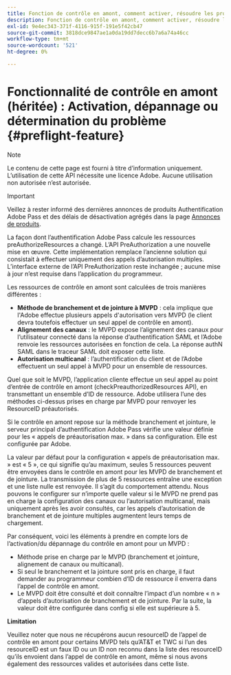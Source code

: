 ```yaml
---
title: Fonction de contrôle en amont, comment activer, résoudre les problèmes ou déterminer le problème
description: Fonction de contrôle en amont, comment activer, résoudre les problèmes ou déterminer le problème
exl-id: 9e4ec343-371f-4116-915f-191e5f42cb47
source-git-commit: 3818dce9847ae1a0da19dd7decc6b7a6a74a46cc
workflow-type: tm+mt
source-wordcount: '521'
ht-degree: 0%

---
```


# Fonctionnalité de contrôle en amont (héritée) : Activation, dépannage ou détermination du problème {#preflight-feature}

>[!NOTE]
>
>Le contenu de cette page est fourni à titre d’information uniquement. L’utilisation de cette API nécessite une licence Adobe. Aucune utilisation non autorisée n’est autorisée.

>[!IMPORTANT]
>
> Veillez à rester informé des dernières annonces de produits Authentification Adobe Pass et des délais de désactivation agrégés dans la page [Annonces de produits](/help/authentication/product-announcements.md).

La façon dont l’authentification Adobe Pass calcule les ressources preAuthorizeResources a changé. L’API PreAuthorization a une nouvelle mise en œuvre. Cette implémentation remplace l’ancienne solution qui consistait à effectuer uniquement des appels d’autorisation multiples.
L’interface externe de l’API PreAuthorization reste inchangée ; aucune mise à jour n’est requise dans l’application du programmeur.

Les ressources de contrôle en amont sont calculées de trois manières différentes :

* **Méthode de branchement et de jointure à MVPD** : cela implique que l&#39;Adobe effectue plusieurs appels d&#39;autorisation vers MVPD (le client devra toutefois effectuer un seul appel de contrôle en amont).
* **Alignement des canaux** : le MVPD expose l’alignement des canaux pour l’utilisateur connecté dans la réponse d’authentification SAML et l’Adobe renvoie les ressources autorisées en fonction de cela. La réponse authN SAML dans le traceur SAML doit exposer cette liste.
* **Autorisation multicanal** : l’authentification du client et de l’Adobe effectuent un seul appel à MVPD pour un ensemble de ressources.

Quel que soit le MVPD, l’application cliente effectue un seul appel au point d’entrée de contrôle en amont (checkPreauthorizedResources API), en transmettant un ensemble d’ID de ressource. Adobe utilisera l’une des méthodes ci-dessus prises en charge par MVPD pour renvoyer les ResourceID préautorisés.

Si le contrôle en amont repose sur la méthode branchement et jointure, le serveur principal d’authentification Adobe Pass vérifie une valeur définie pour les « appels de préautorisation max. » dans sa configuration. Elle est configurée par Adobe.

La valeur par défaut pour la configuration « appels de préautorisation max. » est « 5 », ce qui signifie qu’au maximum, seules 5 ressources peuvent être envoyées dans le contrôle en amont pour les MVPD de branchement et de jointure. La transmission de plus de 5 ressources entraîne une exception et une liste nulle est renvoyée. Il s’agit du comportement attendu. Nous pouvons le configurer sur n’importe quelle valeur si le MVPD ne prend pas en charge la configuration des canaux ou l’autorisation multicanal, mais uniquement après les avoir consultés, car les appels d’autorisation de branchement et de jointure multiples augmentent leurs temps de chargement.

Par conséquent, voici les éléments à prendre en compte lors de l’activation/du dépannage du contrôle en amont pour un MVPD :

* Méthode prise en charge par le MVPD (branchement et jointure, alignement de canaux ou multicanal).
* Si seul le branchement et la jointure sont pris en charge, il faut demander au programmeur combien d’ID de ressource il enverra dans l’appel de contrôle en amont.
* Le MVPD doit être consulté et doit connaître l’impact d’un nombre « n » d’appels d’autorisation de branchement et de jointure. Par la suite, la valeur doit être configurée dans config si elle est supérieure à 5.

**Limitation**

Veuillez noter que nous ne récupérons aucun resourceID de l’appel de contrôle en amont pour certains MVPD tels qu’AT&amp;T et TWC si l’un des resourceID est un faux ID ou un ID non reconnu dans la liste des resourceID qu’ils envoient dans l’appel de contrôle en amont, même si nous avons également des ressources valides et autorisées dans cette liste.
